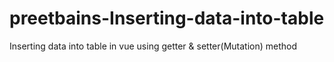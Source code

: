 # preetbains-Inserting-data-into-table
Inserting data into table in vue using getter &amp; setter(Mutation) method
